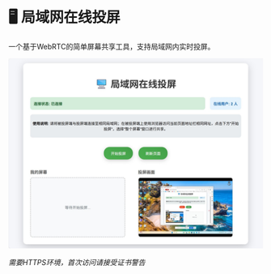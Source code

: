 # 🖥️ 局域网在线投屏

一个基于WebRTC的简单屏幕共享工具，支持局域网内实时投屏。

![screenshot](screenshot.jpeg)

*需要HTTPS环境，首次访问请接受证书警告*
